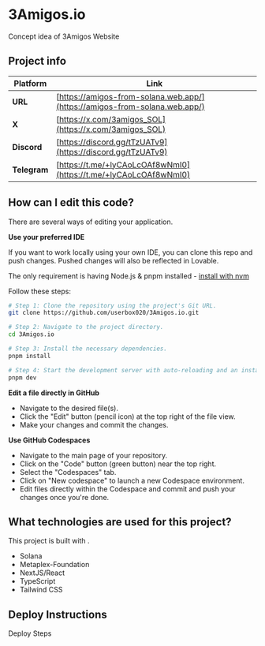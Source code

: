 # 3Amigos.io
Concept idea of 3Amigos Website

## Project info

| Platform  | Link |
|-----------|------|
| **URL**   | [https://amigos-from-solana.web.app/](https://amigos-from-solana.web.app/) |
| **X**     | [https://x.com/3amigos_SOL](https://x.com/3amigos_SOL) |
| **Discord** | [https://discord.gg/tTzUATv9](https://discord.gg/tTzUATv9) |
| **Telegram** | [https://t.me/+lyCAoLcOAf8wNmI0](https://t.me/+lyCAoLcOAf8wNmI0) |


## How can I edit this code?

There are several ways of editing your application.

**Use your preferred IDE**

If you want to work locally using your own IDE, you can clone this repo and push changes. Pushed changes will also be reflected in Lovable.

The only requirement is having Node.js & pnpm installed - [install with nvm](https://github.com/nvm-sh/nvm#installing-and-updating)

Follow these steps:

```sh
# Step 1: Clone the repository using the project's Git URL.
git clone https://github.com/userbox020/3Amigos.io.git

# Step 2: Navigate to the project directory.
cd 3Amigos.io

# Step 3: Install the necessary dependencies.
pnpm install

# Step 4: Start the development server with auto-reloading and an instant preview.
pnpm dev
```

**Edit a file directly in GitHub**

- Navigate to the desired file(s).
- Click the "Edit" button (pencil icon) at the top right of the file view.
- Make your changes and commit the changes.

**Use GitHub Codespaces**

- Navigate to the main page of your repository.
- Click on the "Code" button (green button) near the top right.
- Select the "Codespaces" tab.
- Click on "New codespace" to launch a new Codespace environment.
- Edit files directly within the Codespace and commit and push your changes once you're done.

## What technologies are used for this project?

This project is built with .

- Solana
- Metaplex-Foundation
- NextJS/React
- TypeScript
- Tailwind CSS

## Deploy Instructions

Deploy Steps
